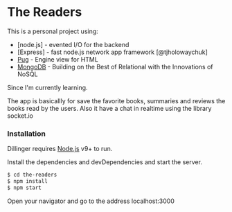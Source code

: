 # The Readers

This is a personal project using:
* [node.js] - evented I/O for the backend
* [Express] - fast node.js network app framework [@tjholowaychuk]
* [Pug](https://pugjs.org) - Engine view for HTML
* [MongoDB](https://www.mongodb.com) - Building on the Best of Relational with the Innovations of NoSQL

Since I'm currently learning.

The app is basicallly for save the favorite books, summaries and reviews the books 
read by the users. Also it have a chat in realtime using the library socket.io 

### Installation

Dillinger requires [Node.js](https://nodejs.org/) v9+ to run.

Install the dependencies and devDependencies and start the server.

```sh
$ cd the-readers
$ npm install
$ npm start
```

Open your navigator and go to the address localhost:3000